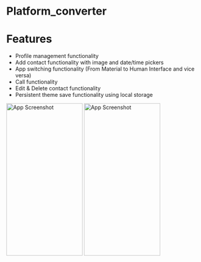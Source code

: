 # Platform_converter

# Features
- Profile management functionality
- Add contact functionality with image and date/time pickers
- App switching functionality (From Material to Human Interface and vice versa)
- Call functionality
- Edit & Delete contact functionality
- Persistent theme save functionality using local storage

<img src="https://github.com/user-attachments/assets/7dffcf28-f832-4f7e-b925-469af8d8c6da" alt="App Screenshot" width="200" height="400"/>
<img src="https://github.com/user-attachments/assets/f9ee0eae-3a92-4005-a212-da82331e044c" alt="App Screenshot" width="200" height="400"/>

